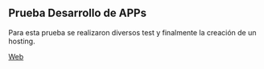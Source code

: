 ## Prueba Desarrollo de APPs

Para esta prueba se realizaron diversos test y finalmente la creación de un hosting.

[Web](https://pruebas-desarrolloapps.web.app/about)
